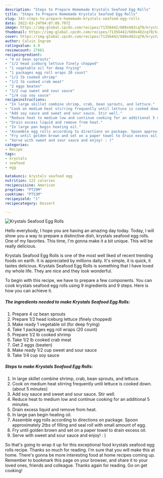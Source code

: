 ```yaml
---
description: "Steps to Prepare Homemade Krystals Seafood Egg Rolls"
title: "Steps to Prepare Homemade Krystals Seafood Egg Rolls"
slug: 343-steps-to-prepare-homemade-krystals-seafood-egg-rolls
date: 2022-03-24T04:07:09.797Z
image: https://img-global.cpcdn.com/recipes/71356442/680x482cq70/krystals-seafood-egg-rolls-recipe-main-photo.jpg
thumbnail: https://img-global.cpcdn.com/recipes/71356442/680x482cq70/krystals-seafood-egg-rolls-recipe-main-photo.jpg
cover: https://img-global.cpcdn.com/recipes/71356442/680x482cq70/krystals-seafood-egg-rolls-recipe-main-photo.jpg
author: Calvin Ingram
ratingvalue: 4.9
reviewcount: 27661
recipeingredient:
- "4 oz bean sprouts"
- "1/2 head iceburg lettuce finely chopped"
- "1 vegetable oil for deep frying"
- "1 packages egg roll wraps 20 count"
- "1/2 lb cooked shrimp"
- "1/2 lb cooked crab meat"
- "2 eggs beaten"
- "1/2 cup sweet and sour sauce"
- "1/4 cup soy sauce"
recipeinstructions:
- "In large skillet combine shrimp, crab, bean sprouts, and lettuce."
- "Cook on medium heat stirring frequently until lettuce is cooked down. (about 5 minutes)"
- "Add soy sauce and sweet and sour sauce. Stir well."
- "Reduce heat to medium low and continue cooking for an additional 5 minutes."
- "Drain excess liquid and remove from heat."
- "In large pan begin heating oil."
- "Assemble egg rolls according to directions on package. Spoon approximately 2tbs of filling and seal roll with small amount of egg."
- "Fry until golden brown and set on a paper towel to drain excess oil."
- "Serve with sweet and sour sauce and enjoy! : )"
categories:
- Recipe
tags:
- krystals
- seafood
- egg

katakunci: krystals seafood egg 
nutrition: 122 calories
recipecuisine: American
preptime: "PT29M"
cooktime: "PT53M"
recipeyield: "1"
recipecategory: Dessert

---
```



![Krystals Seafood Egg Rolls](https://img-global.cpcdn.com/recipes/71356442/680x482cq70/krystals-seafood-egg-rolls-recipe-main-photo.jpg)

Hello everybody, I hope you are having an amazing day today. Today, I will show you a way to prepare a distinctive dish, krystals seafood egg rolls. One of my favorites. This time, I'm gonna make it a bit unique. This will be really delicious.

Krystals Seafood Egg Rolls is one of the most well liked of recent trending foods on earth. It is appreciated by millions daily. It's simple, it is quick, it tastes delicious. Krystals Seafood Egg Rolls is something that I have loved my whole life. They are nice and they look wonderful.




To begin with this recipe, we have to prepare a few components. You can cook krystals seafood egg rolls using 9 ingredients and 9 steps. Here is how you can achieve it.

<!--inarticleads1-->

##### The ingredients needed to make Krystals Seafood Egg Rolls:

1. Prepare 4 oz bean sprouts
1. Prepare 1/2 head iceburg lettuce (finely chopped)
1. Make ready 1 vegetable oil (for deep frying)
1. Take 1 packages egg roll wraps (20 count)
1. Prepare 1/2 lb cooked shrimp
1. Take 1/2 lb cooked crab meat
1. Get 2 eggs (beaten)
1. Make ready 1/2 cup sweet and sour sauce
1. Take 1/4 cup soy sauce




<!--inarticleads2-->

##### Steps to make Krystals Seafood Egg Rolls:

1. In large skillet combine shrimp, crab, bean sprouts, and lettuce.
1. Cook on medium heat stirring frequently until lettuce is cooked down. (about 5 minutes)
1. Add soy sauce and sweet and sour sauce. Stir well.
1. Reduce heat to medium low and continue cooking for an additional 5 minutes.
1. Drain excess liquid and remove from heat.
1. In large pan begin heating oil.
1. Assemble egg rolls according to directions on package. Spoon approximately 2tbs of filling and seal roll with small amount of egg.
1. Fry until golden brown and set on a paper towel to drain excess oil.
1. Serve with sweet and sour sauce and enjoy! : )




So that's going to wrap it up for this exceptional food krystals seafood egg rolls recipe. Thanks so much for reading. I'm sure that you will make this at home. There's gonna be more interesting food at home recipes coming up. Remember to bookmark this page on your browser, and share it to your loved ones, friends and colleague. Thanks again for reading. Go on get cooking!
